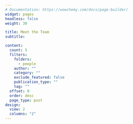 ```yaml
---
# Documentation: https://wowchemy.com/docs/page-builder/
widget: pages
headless: false
weight: 30

title: Meet the Team
subtitle:

content:
  count: 5
  filters:
    folders:
      - people
    author: ""
    category: ""
    exclude_featured: false
    publication_type: ""
    tag: ""
  offset: 0
  order: desc
  page_type: post
design:
  view: 2
  columns: "2"
---
```

